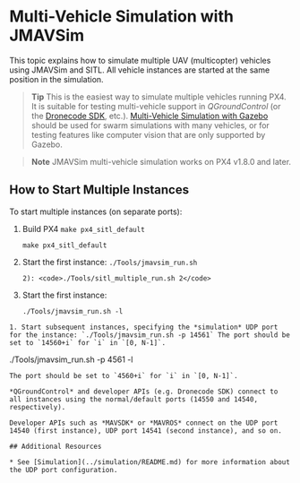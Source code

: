 # Multi-Vehicle Simulation with JMAVSim

This topic explains how to simulate multiple UAV (multicopter) vehicles using JMAVSim and SITL. All vehicle instances are started at the same position in the simulation.

> **Tip** This is the easiest way to simulate multiple vehicles running PX4. It is suitable for testing multi-vehicle support in *QGroundControl* (or the [Dronecode SDK](https://sdk.dronecode.org/en/), etc.). [Multi-Vehicle Simulation with Gazebo](../simulation/multi-vehicle-simulation.md) should be used for swarm simulations with many vehicles, or for testing features like computer vision that are only supported by Gazebo.

<span></span>
> **Note** JMAVSim multi-vehicle simulation works on PX4 v1.8.0 and later.


## How to Start Multiple Instances

To start multiple instances (on separate ports):

1. Build PX4 `make px4_sitl_default`
   ```
   make px4_sitl_default
   ```
1. Start the first instance: `./Tools/jmavsim_run.sh`
   ```
   2): <code>./Tools/sitl_multiple_run.sh 2</code>
   ```

   </code>
1. Start the first instance:
   ```
   ./Tools/jmavsim_run.sh -l
  ```
1. Start subsequent instances, specifying the *simulation* UDP port for the instance: `./Tools/jmavsim_run.sh -p 14561` The port should be set to `14560+i` for `i` in `[0, N-1]`.
   ```
   ./Tools/jmavsim_run.sh -p 4561 -l
   ```
   The port should be set to `4560+i` for `i` in `[0, N-1]`.

*QGroundControl* and developer APIs (e.g. Dronecode SDK) connect to all instances using the normal/default ports (14550 and 14540, respectively).

Developer APIs such as *MAVSDK* or *MAVROS* connect on the UDP port 14540 (first instance), UDP port 14541 (second instance), and so on.

## Additional Resources

* See [Simulation](../simulation/README.md) for more information about the UDP port configuration.
